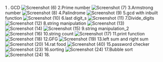 1 . GCD
![Screenshot (6)](https://github.com/user-attachments/assets/ac43b77c-bb36-450e-9aab-9b9eaf4b3411)
2.Prime number
![Screenshot (7)](https://github.com/user-attachments/assets/6a1edd37-b387-4c05-b2d5-d2c7e523846e)
3.Armstrong number
![Screenshot (8)](https://github.com/user-attachments/assets/c7cd45e4-f478-4b49-8ad9-f93797c7c3bf)
4.Palindrome
![Screenshot (9)](https://github.com/user-attachments/assets/d9c57006-ad30-4d0f-99ac-e32097958bfd)
5.gcd with inbuilt function
![Screenshot (10)](https://github.com/user-attachments/assets/1af7181b-991e-4ca8-a408-34eb8925f144)
6.last digit_s
![Screenshot (11)](https://github.com/user-attachments/assets/78b3bf32-ae7f-4ee2-9ca5-18ed81b9a477)
7.Divide_digits
![Screenshot (12)](https://github.com/user-attachments/assets/888e6e06-a78b-4d84-bb86-f14eae5e5a7b)
8.string manipulation
![Screenshot (13)](https://github.com/user-attachments/assets/5c3d0ef1-ca2f-4d87-9852-0ed56ee684d0)
![Screenshot (14)](https://github.com/user-attachments/assets/b8b3441f-19d6-4969-8701-8dd644d74c0a)
![Screenshot (15)](https://github.com/user-attachments/assets/bbdc0ed0-039b-42f9-88ed-015483de05c6)
9.string manipulation_2
![Screenshot (16)](https://github.com/user-attachments/assets/2202548f-135b-4510-a438-16db907791f0)
10.string count
![Screenshot (17)](https://github.com/user-attachments/assets/7a1d6227-2de7-49b7-907d-182cfbe91252)
11.print function
![Screenshot (18)](https://github.com/user-attachments/assets/6617ba09-24e4-41b7-bc20-8fc7800392da)
12.GFG
![Screenshot (19)](https://github.com/user-attachments/assets/0a070452-3b26-4322-993c-593ad53131ab)
13.left sum and right sum
![Screenshot (20)](https://github.com/user-attachments/assets/1c2d2036-37f1-4003-906a-cb62ae1161de)
14.rat food
![Screenshot (40)](https://github.com/user-attachments/assets/431600cf-65d6-4938-8f20-33cd7cd371b9)
15.password checker
![Screenshot (23)](https://github.com/user-attachments/assets/2dde207f-c899-4924-bfb4-445202234061)
16.sorting
![Screenshot (24)](https://github.com/user-attachments/assets/dcfd5cf9-1b75-4ddd-8bdd-b144c3e4488c)
17.Bubble sort
![Screenshot (24)](https://github.com/user-attachments/assets/ff31646c-1778-4c12-ab33-0518a189e28e)
18.





